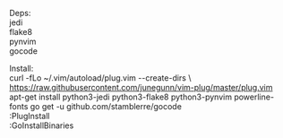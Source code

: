 Deps:  
jedi  
flake8  
pynvim  
gocode  


Install:  
curl -fLo ~/.vim/autoload/plug.vim --create-dirs \  
    https://raw.githubusercontent.com/junegunn/vim-plug/master/plug.vim  
apt-get install python3-jedi python3-flake8 python3-pynvim powerline-fonts
go get -u github.com/stamblerre/gocode  
:PlugInstall  
:GoInstallBinaries  

